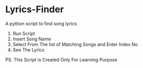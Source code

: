 # Lyrics-Finder
A python script to find song lyrics

1. Run Script
2. Insert Song Name
3. Select From The list of Matching Songs and Enter Index No
4. See The Lyrics

PS. This Script is Created Only For Learning Purpose
